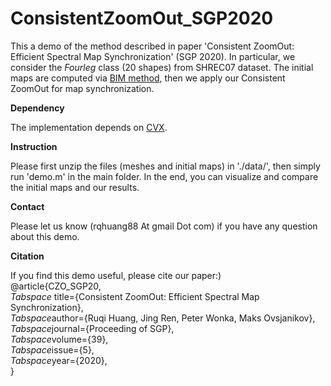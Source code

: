 # ConsistentZoomOut_SGP2020
This a demo of the method described in paper 'Consistent ZoomOut: Efficient Spectral Map Synchronization' (SGP 2020). 
In particular, we consider the *Fourleg* class (20 shapes) from SHREC07 dataset. The initial maps are computed via [BIM method](http://www.vovakim.com/projects/CorrsBlended/), then we apply our Consistent ZoomOut for map synchronization.

**Dependency**

The implementation depends on [CVX](http://cvxr.com/cvx/). 

**Instruction**

Please first unzip the files (meshes and initial maps) in './data/', then simply run 'demo.m' in the main folder. In the end, you can visualize and compare the initial maps and our results. 

**Contact**

Please let us know (rqhuang88 At gmail Dot com) if you have any question about this demo.

**Citation**

If you find this demo useful, please cite our paper:)\
@article{CZO_SGP20,\
*Tabspace* title={Consistent ZoomOut: Efficient Spectral Map Synchronization}, \
*Tabspace*author={Ruqi Huang, Jing Ren, Peter Wonka, Maks Ovsjanikov},\
*Tabspace*journal={Proceeding of SGP},\
*Tabspace*volume={39},\
*Tabspace*issue={5},\
*Tabspace*year={2020},\
}



